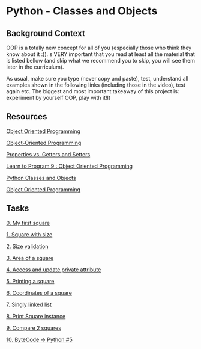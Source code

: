 #  Python - Classes and Objects

## Background Context

OOP is a totally new concept for all of you (especially those who think they know about it :)). s VERY important that you read at least all the material that is listed bellow (and skip what we recommend you to skip, you will see them later in the curriculum).

As usual, make sure you type (never copy and paste), test, understand all examples shown in the following links (including those in the video), test again etc. The biggest and most important takeaway of this project is: experiment by yourself OOP, play with it!It

##  Resources
[ Object Oriented Programming ](https://python.swaroopch.com/oop.html)

[ Object-Oriented Programming ](https://python-course.eu/oop/object-oriented-programming.php)

[ Properties vs. Getters and Setters](https://python-course.eu/oop/properties-vs-getters-and-setters.php)

[ Learn to Program 9 : Object Oriented Programming ](https://www.youtube.com/watch?v=1AGyBuVCTeE)

[ Python Classes and Objects ](https://www.youtube.com/watch?v=apACNr7DC_s)

[ Object Oriented Programming ](https://www.youtube.com/watch?v=-DP1i2ZU9gk)

##  Tasks

[0. My first square](https://github.com/jahredbraps/alx-higher_level_programming/blob/main/0x06-python-classes/0-square.py)

[ 1. Square with size ](https://github.com/jahredbraps/alx-higher_level_programming/blob/main/0x06-python-classes/1-square.py)

[ 2. Size validation ](https://github.com/jahredbraps/alx-higher_level_programming/blob/main/0x06-python-classes/2-square.py)

[ 3. Area of a square ](https://github.com/Anteneh2121/alx-higher_level_programming/blob/main/0x06-python-classes/3-square.py)

[ 4. Access and update private attribute ](https://github.com/jahredbraps/alx-higher_level_programming/blob/main/0x06-python-classes/4-square.py)

[5. Printing a square ](https://github.com/Anteneh2121/alx-higher_level_programming/blob/main/0x06-python-classes/5-square.py)

[ 6. Coordinates of a square  ](https://github.com/Anteneh2121/alx-higher_level_programming/blob/main/0x06-python-classes/6-square.py)

[ 7. Singly linked list ](https://github.com/Anteneh2121/alx-higher_level_programming/blob/main/0x06-python-classes/100-singly_linked_list.py)

[ 8. Print Square instance ](https://github.com/Anteneh2121/alx-higher_level_programming/blob/main/0x06-python-classes/101-square.py)

[ 9. Compare 2 squares ](https://github.com/Anteneh2121/alx-higher_level_programming/blob/main/0x06-python-classes/102-square.py)

[ 10. ByteCode -> Python #5 ](https://github.com/Anteneh2121/alx-higher_level_programming/blob/main/0x06-python-classes/103-magic_class.py)